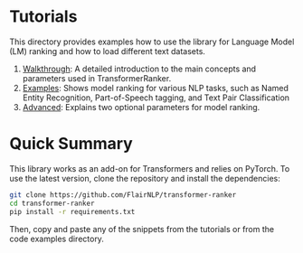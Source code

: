 # Tutorials

This directory provides examples how to use the library for Language Model (LM) ranking and how to load different text datasets.

1. [Walkthrough](https://github.com/flairNLP/transformer-ranker/blob/main/examples/01-walkthrough.md): A detailed introduction to the main concepts and parameters used in TransformerRanker.
2. [Examples](https://github.com/flairNLP/transformer-ranker/blob/main/examples/02-examples.md): Shows model ranking for various NLP tasks, such as Named Entity Recognition, Part-of-Speech tagging, and Text Pair Classification
3. [Advanced](https://github.com/flairNLP/transformer-ranker/blob/main/examples/03-advanced.md): Explains two optional parameters for model ranking.

# Quick Summary

This library works as an add-on for Transformers and relies on PyTorch.
To use the latest version, clone the repository and install the dependencies:

```bash
git clone https://github.com/FlairNLP/transformer-ranker
cd transformer-ranker
pip install -r requirements.txt
```

Then, copy and paste any of the snippets from the tutorials or from the code examples directory.
